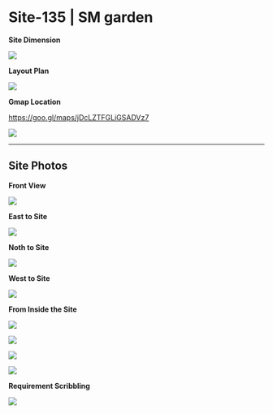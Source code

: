 # Site-135 | SM garden

**Site Dimension**

![](https://i.imgur.com/HUbmfqi.png)

**Layout Plan**

![](https://i.imgur.com/7Da80Tk.png)

**Gmap Location**

https://goo.gl/maps/jDcLZTFGLiGSADVz7

![](https://i.imgur.com/y9wN9Wz.png)

---
## Site Photos

**Front View**

![](https://i.imgur.com/FkoJGpX.jpg)

**East to Site**

![](https://i.imgur.com/IGcv7EV.jpg)

**Noth to Site**

![](https://i.imgur.com/mvSgdZy.jpg)

**West to Site**

![](https://i.imgur.com/q8VZp5j.png)

**From Inside the Site**

![](https://i.imgur.com/TPK6Kf5.jpg)

![](https://i.imgur.com/JMQOnjA.jpg)

![](https://i.imgur.com/PGMxRJP.jpg)

![](https://i.imgur.com/dZaNO1j.jpg)

**Requirement Scribbling**

![](https://i.imgur.com/13E5YBX.jpg)
